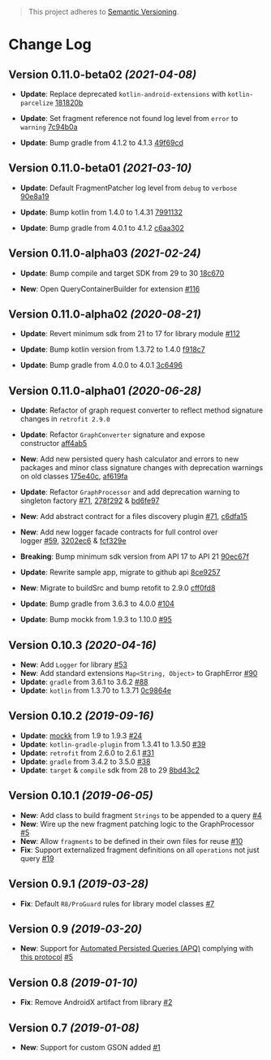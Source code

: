 > This project adheres to [Semantic Versioning](http://semver.org/).

Change Log
==========

Version 0.11.0-beta02 *(2021-04-08)*
----------------------------

- **Update**: Replace deprecated `kotlin-android-extensions` with `kotlin-parcelize` [181820b](https://github.com/AniTrend/retrofit-graphql/commit/181820b0dd77ea21841ca8e954a6584ced411e5d)

- **Update**: Set fragment reference not found log level from `error` to `warning` [7c94b0a](https://github.com/AniTrend/retrofit-graphql/commit/7c94b0a3634848dbc112ac9e07123978348bff94)

- **Update**: Bump gradle from 4.1.2 to 4.1.3 [49f69cd](https://github.com/AniTrend/retrofit-graphql/commit/49f69cdbeab7b571c67e23f3a04edf98e53302cc)

Version 0.11.0-beta01 *(2021-03-10)*
----------------------------

- **Update**: Default FragmentPatcher log level from `debug` to `verbose` [90e8a19](https://github.com/AniTrend/retrofit-graphql/commit/90e8a19edc2afee99bd71e91fe72f86acb7f1c67)

- **Update**: Bump kotlin from 1.4.0 to 1.4.31 [7991132](https://github.com/AniTrend/retrofit-graphql/commit/7991132a5d2240cd9b7d2ac6f31bb12f286f54f4)

- **Update**: Bump gradle from 4.0.1 to 4.1.2 [c6aa302](https://github.com/AniTrend/retrofit-graphql/commit/c6aa302a7f9bedc63222d23bd32676b6b364e10f)

Version 0.11.0-alpha03 *(2021-02-24)*
----------------------------

- **Update**: Bump compile and target SDK from 29 to 30 [18c670](https://github.com/AniTrend/retrofit-graphql/commit/18c6705bebfdc23d3a4e1c0afc91747ebc686fce)

- **New**: Open QueryContainerBuilder for extension [#116](https://github.com/AniTrend/retrofit-graphql/issues/116)

Version 0.11.0-alpha02 *(2020-08-21)*
----------------------------

- **Update**: Revert minimum sdk from 21 to 17 for library module [#112](https://github.com/AniTrend/retrofit-graphql/issues/112)

- **Update**: Bump kotlin version from 1.3.72 to 1.4.0 [f918c7](https://github.com/AniTrend/retrofit-graphql/commit/f918c71d82f970c6a48281a9cc1f2e23996ef9a0)

- **Update**: Bump gradle from 4.0.0 to 4.0.1 [3c6496](https://github.com/AniTrend/retrofit-graphql/commit/3c6496d345ee97373cdb218b0126473a62c6727d)

Version 0.11.0-alpha01 *(2020-06-28)*
----------------------------

- **Update**: Refactor of graph request converter to reflect method signature changes in `retrofit 2.9.0`

- **Update**: Refactor `GraphConverter` signature and expose constructor [aff4ab5](https://github.com/AniTrend/retrofit-graphql/commit/aff4ab5029978b659f119c4a8d36f5ae803e3ac0)

- **New**: Add new persisted query hash calculator and errors to new packages and minor class signature changes with deprecation warnings on old classes [175e40c](https://github.com/AniTrend/retrofit-graphql/commit/175e40c724153b4d76a04b1ac6077304aa4f1793), [af619fa](https://github.com/AniTrend/retrofit-graphql/commit/af619faf488e75dc45d8a293886783a53c13684a)

- **Update**: Refactor `GraphProcessor` and add deprecation warning to singleton factory [#71](https://github.com/AniTrend/retrofit-graphql/issues/71), [278f292](https://github.com/AniTrend/retrofit-graphql/commit/278f2926514984ec5a9d4390dd5575c1d90935a4) & [bd6fe97](https://github.com/AniTrend/retrofit-graphql/commit/bd6fe97f060a58890aa5819b5a1c2222ef99ff33)

- **New**: Add abstract contract for a files discovery plugin [#71](https://github.com/AniTrend/retrofit-graphql/issues/71), [c6dfa15](https://github.com/AniTrend/retrofit-graphql/commit/c6dfa1546bfebe95242ac07962d9b138bf5e08a0)

- **New**: Add new logger facade contracts for full control over logger [#59](https://github.com/AniTrend/retrofit-graphql/issues/59), [3202ec6](https://github.com/AniTrend/retrofit-graphql/commit/3202ec651c8b17c6385dc38356339d2a58414aba) & [fcf329e](https://github.com/AniTrend/retrofit-graphql/commit/fcf329ee9f1f952c3000b97522d466dad8e5e184)

- **Breaking**: Bump minimum sdk version from API 17 to API 21 [90ec67f](https://github.com/AniTrend/retrofit-graphql/commit/90ec67f2f6221dad043cdd029e76972ee8835133)

- **Update**: Rewrite sample app, migrate to github api [8ce9257](https://github.com/AniTrend/retrofit-graphql/commit/8ce9257fa1379b03df8b4483c5e6a58c3a7104c2)

- **New**: Migrate to buildSrc and bump retofit to 2.9.0 [cff0fd8](https://github.com/AniTrend/retrofit-graphql/commit/cff0fd8a90e58164264a395b22d0f9f8cf6a4a1f)

- **Update**: Bump gradle from 3.6.3 to 4.0.0 [#104](https://github.com/AniTrend/retrofit-graphql/pull/104)

- **Update**: Bump mockk from 1.9.3 to 1.10.0 [#95](https://github.com/AniTrend/retrofit-graphql/pull/95)

Version 0.10.3 *(2020-04-16)*
----------------------------

* **New**: Add `Logger` for library [#53](https://github.com/AniTrend/retrofit-graphql/pull/53)
* **New**: Add standard extensions `Map<String, Object>` to GraphError [#90](https://github.com/AniTrend/retrofit-graphql/pull/90)
* **Update**: `gradle` from 3.6.1 to 3.6.2 [#88](https://github.com/AniTrend/retrofit-graphql/pull/88)
* **Update**: `kotlin` from 1.3.70 to 1.3.71 [0c9864e](https://github.com/AniTrend/retrofit-graphql/commit/0c9864e7a0941cd400cd88f2fa24125b51308e02)

Version 0.10.2 *(2019-09-16)*
----------------------------

* **Update**: [mockk](https://github.com/mockk/mockk) from 1.9 to 1.9.3 [#24](https://github.com/AniTrend/retrofit-graphql/pull/24)
* **Update**: `kotlin-gradle-plugin` from 1.3.41 to 1.3.50 [#39](https://github.com/AniTrend/retrofit-graphql/pull/39)
* **Update**: `retrofit` from 2.6.0 to 2.6.1 [#31](https://github.com/AniTrend/retrofit-graphql/pull/31)
* **Update**: `gradle` from 3.4.2 to 3.5.0 [#38](https://github.com/AniTrend/retrofit-graphql/pull/38)
* **Update**: `target` & `compile` sdk from 28 to 29 [8bd43c2](https://github.com/AniTrend/retrofit-graphql/commit/8bd43c226064f6819ae8c0fb72e8e233e06dbfdc)

Version 0.10.1 *(2019-06-05)*
----------------------------

* **New**: Add class to build fragment `Strings` to be appended to a query [#4](https://github.com/AniTrend/retrofit-graphql/pull/4)
* **New**: Wire up the new fragment patching logic to the GraphProcessor [#5](https://github.com/AniTrend/retrofit-graphql/pull/5)
* **New**: Allow `fragments` to be defined in their own files for reuse [#10](https://github.com/AniTrend/retrofit-graphql/pull/10)
* **Fix**: Support externalized fragment definitions on all `operations` not just query [#19](https://github.com/AniTrend/retrofit-graphql/pull/19)

Version 0.9.1 *(2019-03-28)*
----------------------------

* **Fix**: Default `R8/ProGuard` rules for library model classes [#7](https://github.com/AniTrend/retrofit-graphql/pull/7)

Version 0.9 *(2019-03-20)*
----------------------------

* **New**: Support for [Automated Persisted Queries (APQ)](https://blog.apollographql.com/improve-graphql-performance-with-automatic-persisted-queries-c31d27b8e6ea) complying with [this protocol](https://github.com/apollographql/apollo-link-persisted-queries) [#5](https://github.com/AniTrend/retrofit-graphql/pull/5)

Version 0.8 *(2019-01-10)*
----------------------------

* **Fix**: Remove AndroidX artifact from library [#2](https://github.com/AniTrend/retrofit-graphql/pull/2)

Version 0.7 *(2019-01-08)*
----------------------------

* **New**: Support for custom GSON added [#1](https://github.com/AniTrend/retrofit-graphql/pull/1)
